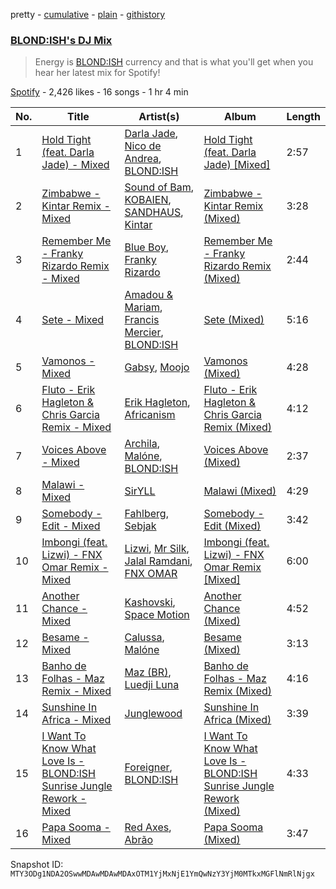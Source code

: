 pretty - [cumulative](/playlists/cumulative/37i9dQZF1DX0hc6vjTG8Od.md) - [plain](/playlists/plain/37i9dQZF1DX0hc6vjTG8Od) - [githistory](https://github.githistory.xyz/mackorone/spotify-playlist-archive/blob/main/playlists/plain/37i9dQZF1DX0hc6vjTG8Od)

### [BLOND:ISH's DJ Mix](https://open.spotify.com/playlist/37i9dQZF1DX0hc6vjTG8Od)

> Energy is <a href ="spotify:artist:6zsJjoCtL1WByG0VsuFWzR">BLOND:ISH</a> currency and that is what you'll get when you hear her latest mix for Spotify!

[Spotify](https://open.spotify.com/user/spotify) - 2,426 likes - 16 songs - 1 hr 4 min

| No. | Title | Artist(s) | Album | Length |
|---|---|---|---|---|
| 1 | [Hold Tight \(feat\. Darla Jade\) \- Mixed](https://open.spotify.com/track/3XT6yWtOXWFL4ilFsWMHCS) | [Darla Jade](https://open.spotify.com/artist/615ZycClQL8KQ8qzZiuP8T), [Nico de Andrea](https://open.spotify.com/artist/3h1aCZ3gZ4zIWxnsxcBrPD), [BLOND:ISH](https://open.spotify.com/artist/6zsJjoCtL1WByG0VsuFWzR) | [Hold Tight \(feat\. Darla Jade\) \[Mixed\]](https://open.spotify.com/album/22slRioxWfxtD7fM0iIfEJ) | 2:57 |
| 2 | [Zimbabwe \- Kintar Remix \- Mixed](https://open.spotify.com/track/0MddDTtXeJCAVjkemdJnbS) | [Sound of Bam](https://open.spotify.com/artist/1WoJDrxx1Np6um5VZNepe9), [KOBAIEN](https://open.spotify.com/artist/0N5BVAMacv1bBPdLYmJLky), [SANDHAUS](https://open.spotify.com/artist/3VPDTHXbhY1NdFM3xpf2Ta), [Kintar](https://open.spotify.com/artist/4WZgFtQLzzmubwRq44JOjT) | [Zimbabwe \- Kintar Remix \(Mixed\)](https://open.spotify.com/album/34hJkqspyDCXgBFqyZLfxh) | 3:28 |
| 3 | [Remember Me \- Franky Rizardo Remix \- Mixed](https://open.spotify.com/track/1fDA3ldy7BAaBCYxjQa0Fz) | [Blue Boy](https://open.spotify.com/artist/5wAkbDfgFUeXzWO4rdPQiG), [Franky Rizardo](https://open.spotify.com/artist/2UgphhGSlC9QWgaZWUOCkl) | [Remember Me \- Franky Rizardo Remix \(Mixed\)](https://open.spotify.com/album/6jGm6skYHIBqAwO4YOryaN) | 2:44 |
| 4 | [Sete \- Mixed](https://open.spotify.com/track/5Os694LuZGxYwEpZYHvK14) | [Amadou & Mariam](https://open.spotify.com/artist/3KH7WsR2JZQ94Ik8SyabU6), [Francis Mercier](https://open.spotify.com/artist/44qAhQu52dYKcHOFQd3esf), [BLOND:ISH](https://open.spotify.com/artist/6zsJjoCtL1WByG0VsuFWzR) | [Sete \(Mixed\)](https://open.spotify.com/album/2AkJJQgrSw1IF4URk0rsgy) | 5:16 |
| 5 | [Vamonos \- Mixed](https://open.spotify.com/track/5IXyh5cA3w0ZcWrRtF9uv2) | [Gabsy](https://open.spotify.com/artist/6FyP2gFlBlrXKhcLGFmwhc), [Moojo](https://open.spotify.com/artist/4bU2sBWgXJtViut3q68o5m) | [Vamonos \(Mixed\)](https://open.spotify.com/album/0NwubSxI3wBH3kVVmEX6jj) | 4:28 |
| 6 | [Fluto \- Erik Hagleton & Chris Garcia Remix \- Mixed](https://open.spotify.com/track/2AJORf6BHuihu8Ksu25eDb) | [Erik Hagleton](https://open.spotify.com/artist/7doZ5BXwD0nDdlSQY6f7VX), [Africanism](https://open.spotify.com/artist/3E9XtGFNNweLtiR8y5aZO5) | [Fluto \- Erik Hagleton & Chris Garcia Remix \(Mixed\)](https://open.spotify.com/album/2pcG3d9EqOcQzy6ha86cAN) | 4:12 |
| 7 | [Voices Above \- Mixed](https://open.spotify.com/track/3qPZTEbn9IaGSpkqKnuPSu) | [Archila](https://open.spotify.com/artist/3XAGebwIZIMFUt0ZgnXOwh), [Malóne](https://open.spotify.com/artist/7fQMET8UaHL3gpH9LhqINM), [BLOND:ISH](https://open.spotify.com/artist/6zsJjoCtL1WByG0VsuFWzR) | [Voices Above \(Mixed\)](https://open.spotify.com/album/4pzNZx9XvntTMd56jw310j) | 2:37 |
| 8 | [Malawi \- Mixed](https://open.spotify.com/track/1hhFXhovflUlujdSK6gN4P) | [SirYLL](https://open.spotify.com/artist/65Y8uaasPCKMctCyyk0qOw) | [Malawi \(Mixed\)](https://open.spotify.com/album/03k7cjCBjZz476WJIj3TCE) | 4:29 |
| 9 | [Somebody \- Edit \- Mixed](https://open.spotify.com/track/6duhq6hnZ9L4J5p1UdSOWw) | [Fahlberg](https://open.spotify.com/artist/6lFGvLLUwT6MB6Fx0CkRwk), [Sebjak](https://open.spotify.com/artist/4WaTBVJBxGQ71Ch0swa8DA) | [Somebody \- Edit \(Mixed\)](https://open.spotify.com/album/4GY0a4sPN2rcanWnpBhLjy) | 3:42 |
| 10 | [Imbongi \(feat\. Lizwi\) \- FNX Omar Remix \- Mixed](https://open.spotify.com/track/5sIsDSdlLUohJntW058ySv) | [Lizwi](https://open.spotify.com/artist/70PnxFjOBPqfF4CZSt3A3X), [Mr Silk](https://open.spotify.com/artist/6szHPN8sdoI0UDbDqj0tX8), [Jalal Ramdani](https://open.spotify.com/artist/1Q0KlPMSuhBFnCZX01iFyu), [FNX OMAR](https://open.spotify.com/artist/3dcqf190oFqc5FQNI05mVW) | [Imbongi \(feat\. Lizwi\) \- FNX Omar Remix \[Mixed\]](https://open.spotify.com/album/2xKkjK5JfHgvb1Vkw9XCQc) | 6:00 |
| 11 | [Another Chance \- Mixed](https://open.spotify.com/track/0M8fBKvIkci1mQuxYT5XL9) | [Kashovski](https://open.spotify.com/artist/3sQmCQTAFYhnhhoBhsv81C), [Space Motion](https://open.spotify.com/artist/1k7iyyK6j5IJzF0cUMcaGY) | [Another Chance \(Mixed\)](https://open.spotify.com/album/15E0UJiIzVgzfNcD8qwTeW) | 4:52 |
| 12 | [Besame \- Mixed](https://open.spotify.com/track/3aKDTIMpDxCSYyrVmF0zdJ) | [Calussa](https://open.spotify.com/artist/0BlAuudg3BELkqP2nONKSW), [Malóne](https://open.spotify.com/artist/7fQMET8UaHL3gpH9LhqINM) | [Besame \(Mixed\)](https://open.spotify.com/album/0FkLqshlspR1ZZ0eGlndLl) | 3:13 |
| 13 | [Banho de Folhas \- Maz Remix \- Mixed](https://open.spotify.com/track/3t3HOYYUWu5I4F0ojids2U) | [Maz \(BR\)](https://open.spotify.com/artist/6gYwbDKcqhLitCTlgF1oZn), [Luedji Luna](https://open.spotify.com/artist/0sWTkzCrdEvuX7Du6MFLzc) | [Banho de Folhas \- Maz Remix \(Mixed\)](https://open.spotify.com/album/2B9eubnX3Zax8esAKX2DSP) | 4:16 |
| 14 | [Sunshine In Africa \- Mixed](https://open.spotify.com/track/0IxdOQLRehEg8alGIytz4Q) | [Junglewood](https://open.spotify.com/artist/7D3dmdOudCcvK2aKrub8Lh) | [Sunshine In Africa \(Mixed\)](https://open.spotify.com/album/7ixoY8VL0pk8MH621cnHnQ) | 3:39 |
| 15 | [I Want To Know What Love Is \- BLOND:ISH Sunrise Jungle Rework \- Mixed](https://open.spotify.com/track/7cKF95yfs14qbCHFPjpMuH) | [Foreigner](https://open.spotify.com/artist/6IRouO5mvvfcyxtPDKMYFN), [BLOND:ISH](https://open.spotify.com/artist/6zsJjoCtL1WByG0VsuFWzR) | [I Want To Know What Love Is \- BLOND:ISH Sunrise Jungle Rework \(Mixed\)](https://open.spotify.com/album/6S2Y7tclhhum1eeVcN2bHY) | 4:33 |
| 16 | [Papa Sooma \- Mixed](https://open.spotify.com/track/6XSeqhGLwqGdbbkDASXyJ6) | [Red Axes](https://open.spotify.com/artist/5Owm9QgL9BSCRQKTX6T08G), [Abrão](https://open.spotify.com/artist/58V5v9MFPcR1Ok4K6gVQsq) | [Papa Sooma \(Mixed\)](https://open.spotify.com/album/22PmTFxwE6CGPBev5lIq6U) | 3:47 |

Snapshot ID: `MTY3ODg1NDA2OSwwMDAwMDAwMDAxOTM1YjMxNjE1YmQwNzY3YjM0MTkxMGFlNmRlNjgx`
